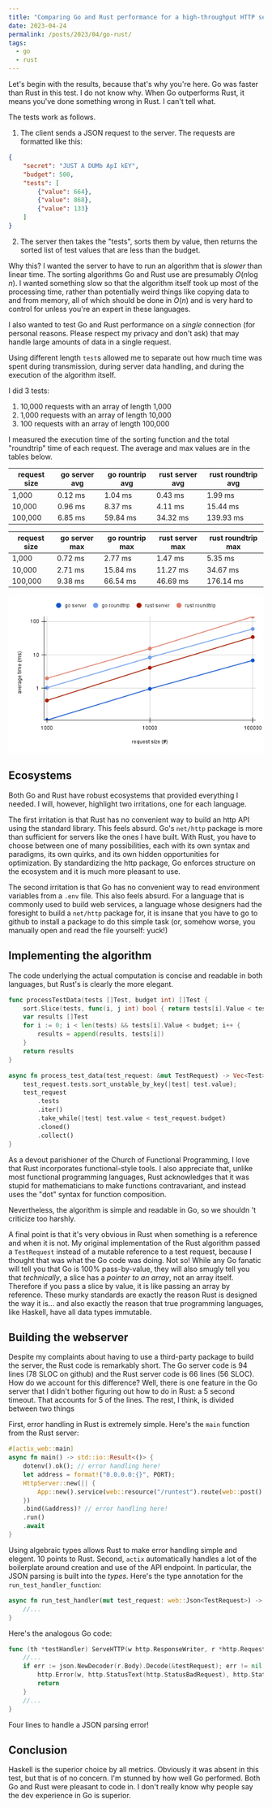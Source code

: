 ```yaml
---
title: "Comparing Go and Rust performance for a high-throughput HTTP server"
date: 2023-04-24
permalink: /posts/2023/04/go-rust/
tags:
  - go
  - rust
---
```


Let's begin with the results, because that's why you're here. Go was faster than Rust in this test. I do not know why. When Go outperforms Rust, it means you've done something wrong in Rust. I can't tell what.

The tests work as follows.

1. The client sends a JSON request to the server. The requests are formatted like this:

```json
{
    "secret": "JUST A DUMb ApI kEY",
    "budget": 500,
    "tests": [
        {"value": 664},
        {"value": 868},
        {"value": 133}
    ]
}
```
2. The server then takes the "tests", sorts them by value, then returns the sorted list of test values that are less than the budget.

Why this? I wanted the server to have to run an algorithm that is *slower* than linear time. The sorting algorithms Go and Rust use are presumably $O(n\log n)$. I wanted something slow so that the algorithm itself took up most of the processing time, rather than potentially weird things like copying data to and from memory, all of which should be done in $O(n)$ and is very hard to control for unless you're an expert in these languages.

I also wanted to test Go and Rust performance on a *single* connection (for personal reasons. Please respect my privacy and don't ask) that may handle large amounts of data in a single request.

Using different length `test`s allowed me to separate out how much time was spent during transmission, during server data handling, and during the execution of the algorithm itself.

I did 3 tests:

1. 10,000 requests with an array of length 1,000
2. 1,000 requests with an array of length 10,000
3. 100 requests with an array of length 100,000

I measured the execution time of the sorting function and the total "roundtrip" time of each request. The average and max values are in the tables below.

| request size | go server avg | go rountrip avg | rust server avg | rust roundtrip avg
|--------------|---------------|-----------------| ----------------|------------------
| 1,000 | 0.12 ms |	1.04 ms |	0.43 ms | 1.99 ms
| 10,000 | 0.96 ms | 8.37 ms |	4.11 ms | 15.44 ms
| 100,000 | 6.85 ms | 59.84 ms | 34.32 ms | 139.93 ms

| request size | go server max | go rountrip max | rust server max | rust roundtrip max
|--------------|---------------|-----------------| ----------------|------------------
| 1,000 | 0.72 ms |	2.77 ms | 1.47 ms | 5.35 ms
| 10,000 | 2.71 ms | 15.84 ms | 11.27 ms | 34.67 ms
| 100,000 | 9.38 ms | 66.54 ms | 46.69 ms | 176.14 ms

![](/images/go_rust_chart.png "Go vs Rust")

## Ecosystems

Both Go and Rust have robust ecosystems that provided everything I needed. I will, however, highlight two irritations, one for each language.

The first irritation is that Rust has no convenient way to build an http API using the standard library. This feels absurd. Go's `net/http` package is more than sufficient for servers like the ones I have built. With Rust, you have to choose between one of many possibilities, each with its own syntax and paradigms, its own quirks, and its own hidden opportunities for optimization. By standardizing the http package, Go enforces structure on the ecosystem and it is much more pleasant to use.

The second irritation is that Go has no convenient way to read environment variables from a `.env` file. This also feels absurd. For a language that is commonly used to build web services, a language whose designers had the foresight to build a `net/http` package for, it is insane that you have to go to github to install a package to do this simple task (or, somehow worse, you manually open and read the file yourself: yuck!)

## Implementing the algorithm

The code underlying the actual computation is concise and readable in both languages, but Rust's is clearly the more elegant.

```go
func processTestData(tests []Test, budget int) []Test {
	sort.Slice(tests, func(i, j int) bool { return tests[i].Value < tests[j].Value })
	var results []Test
	for i := 0; i < len(tests) && tests[i].Value < budget; i++ {
		results = append(results, tests[i])
	}
	return results
}
```

```rs
async fn process_test_data(test_request: &mut TestRequest) -> Vec<Test> {
    test_request.tests.sort_unstable_by_key(|test| test.value);
    test_request
        .tests
        .iter()
        .take_while(|test| test.value < test_request.budget)
        .cloned()
        .collect()
}
```

As a devout parishioner of the Church of Functional Programming, I love that Rust incorporates functional-style tools. I also appreciate that, unlike most functional programming languages, Rust acknowledges that it was stupid for mathematicians to make functions contravariant, and instead uses the "dot" syntax for function composition.

Nevertheless, the algorithm is simple and readable in Go, so we shouldn 't criticize too harshly.

A final point is that it's very obvious in Rust when something is a reference and when it is not. My original implementation of the Rust algorithm passed a `TestRequest` instead of a mutable reference to a test request, because I thought that was what the Go code was doing. Not so! While any Go fanatic will tell you that Go is 100% pass-by-value, they will also smugly tell you that *technically*, a slice has a *pointer to an array*, not an array itself. Therefore if you pass a slice by value, it is like passing an array by reference. These murky standards are exactly the reason Rust is designed the way it is... and also exactly the reason that true programming languages, like Haskell, have all data types immutable.

## Building the webserver

Despite my complaints about having to use a third-party package to build the server, the Rust code is remarkably short. The Go server code is 94 lines (78 SLOC on github) and the Rust server code is 66 lines (56 SLOC). How do we account for this difference? Well, there is one feature in the Go server that I didn't bother figuring out how to do in Rust: a 5 second timeout. That accounts for 5 of the lines. The rest, I think, is divided between two things

First, error handling in Rust is extremely simple. Here's the `main` function from the Rust server:

```rs
#[actix_web::main]
async fn main() -> std::io::Result<()> {
    dotenv().ok(); // error handling here!
    let address = format!("0.0.0.0:{}", PORT);
    HttpServer::new(|| {
        App::new().service(web::resource("/runtest").route(web::post().to(run_test_handler)))
    })
    .bind(&address)? // error handling here!
    .run()
    .await
}
```

Using algebraic types allows Rust to make error handling simple and elegent. 10 points to Rust. Second, `actix` automatically handles a lot of the boilerplate around creation and use of the API endpoint. In particular, the JSON parsing is built into the *types*. Here's the type annotation for the `run_test_handler_function`:

```rs
async fn run_test_handler(mut test_request: web::Json<TestRequest>) -> impl Responder {
    //...
}
```

Here's the analogous Go code:

```go
func (th *testHandler) ServeHTTP(w http.ResponseWriter, r *http.Request) {
    //...
    if err := json.NewDecoder(r.Body).Decode(&testRequest); err != nil {
		http.Error(w, http.StatusText(http.StatusBadRequest), http.StatusBadRequest)
		return
	}
    //...
}
```

Four lines to handle a JSON parsing error!

## Conclusion
Haskell is the superior choice by all metrics. Obviously it was absent in this test, but that is of no concern. I'm stunned by how well Go performed. Both Go and Rust were pleasant to code in. I don't really know why people say the dev experience in Go is superior.
